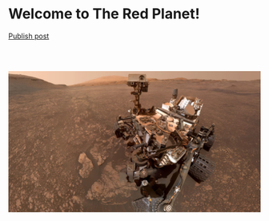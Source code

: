 <h1>Welcome to The Red Planet!</h1>


<a href="#" class="button primary">Publish post</a> 

<br>
<br>
<p align="center">
<img src="Missions_to_Mars/static/jumbotron_background.jpg" alt="Mars out of range ... Waiting for Satellite" max-height="70%" max-width="70%"><p>
<br>
<br> 


